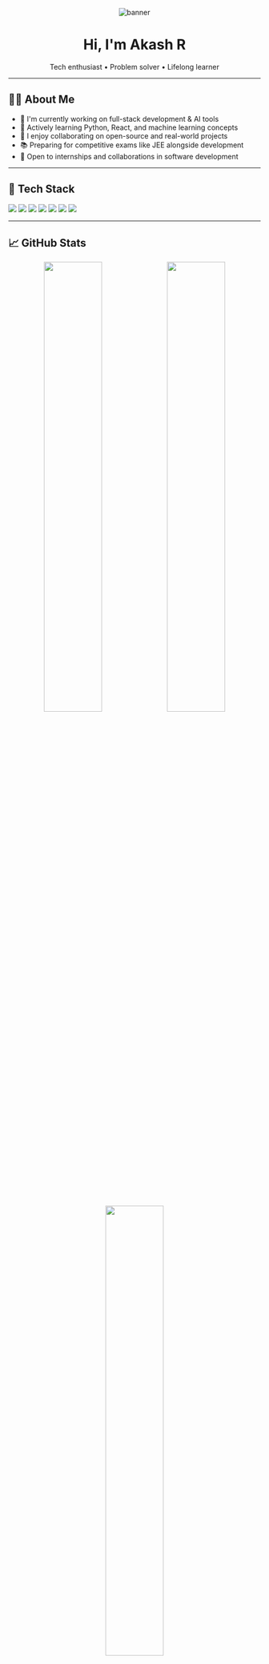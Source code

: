 <!-- Banner -->
<p align="center">
  <img src="https://github.com/aakash120608r/aakash120608r/assets/banner-image.png" alt="banner" style="max-width: 100%;">
</p>

<h1 align="center">Hi, I'm Akash R</h1>

<p align="center">
  Tech enthusiast • Problem solver • Lifelong learner
</p>

---

## 👨‍💻 About Me

- 🔭 I'm currently working on full-stack development & AI tools  
- 🌱 Actively learning Python, React, and machine learning concepts  
- 👯 I enjoy collaborating on open-source and real-world projects  
- 📚 Preparing for competitive exams like JEE alongside development  
- 💼 Open to internships and collaborations in software development

---

## 🧰 Tech Stack

<p align="left">
  <img src="https://img.shields.io/badge/Python-3776AB?style=flat&logo=python&logoColor=white"/>
  <img src="https://img.shields.io/badge/JavaScript-F7DF1E?style=flat&logo=javascript&logoColor=black"/>
  <img src="https://img.shields.io/badge/HTML5-E34F26?style=flat&logo=html5&logoColor=white"/>
  <img src="https://img.shields.io/badge/C-00599C?style=flat&logo=c&logoColor=white"/>
  <img src="https://img.shields.io/badge/React-20232A?style=flat&logo=react&logoColor=61DAFB"/>
  <img src="https://img.shields.io/badge/Git-F05032?style=flat&logo=git&logoColor=white"/>
  <img src="https://img.shields.io/badge/VS%20Code-007ACC?style=flat&logo=visual-studio-code&logoColor=white"/>
</p>

---

## 📈 GitHub Stats

<p align="center">
  <img src="https://github-readme-stats.vercel.app/api?username=yourusername&show_icons=true&theme=default" width="48%" />
  <img src="https://github-readme-streak-stats.herokuapp.com/?user=yourusername&theme=default" width="48%" />
</p>

<p align="center">
  <img src="https://github-readme-stats.vercel.app/api/top-langs/?username=yourusername&layout=compact&theme=default" width="48%" />
</p>

---

## 📫 Contact Me

- 📧 Email: your.email@example.com  
- 💼 LinkedIn: [linkedin.com/in/yourusername](https://linkedin.com/in/yourusername)  
- 🌐 Portfolio: [yourwebsite.com](https://yourwebsite.com)

---

<p align="center">
  <img src="https://komarev.com/ghpvc/?username=yourusername&label=Profile%20Views&color=0e75b6&style=flat" alt="yourusername" />
</p>
